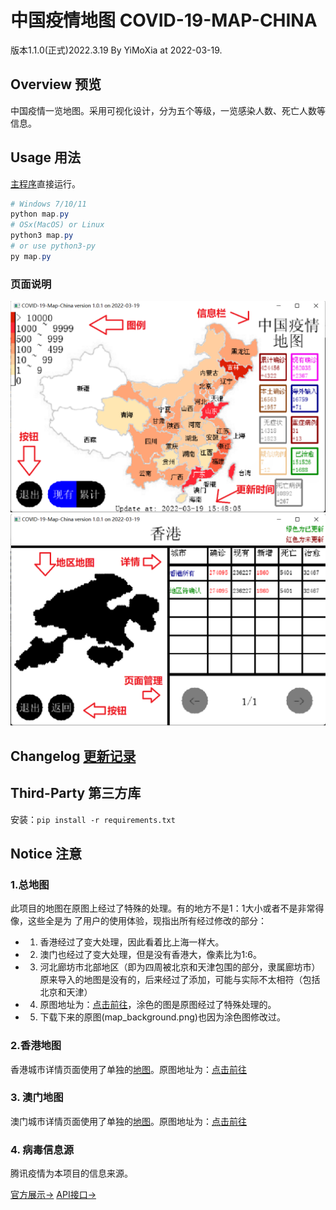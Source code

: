 # 中国疫情地图 COVID-19-MAP-CHINA

版本1.1.0(正式)2022.3.19
By YiMoXia at 2022-03-19. 

## Overview 预览

中国疫情一览地图。采用可视化设计，分为五个等级，一览感染人数、死亡人数等信息。

## Usage 用法

[主程序](map.py)直接运行。

``` powershell
# Windows 7/10/11
python map.py
# OSx(MacOS) or Linux
python3 map.py
# or use python3-py
py map.py
```

### 页面说明

![主页](map_printscreen_mainpage.png)
![详情页](map_printscreen_citiespage.png)

## Changelog [更新记录](changelog.md)

## Third-Party 第三方库

安装：`pip install -r requirements.txt`

## Notice 注意

### 1.总地图

此项目的地图在原图上经过了特殊的处理。有的地方不是1：1大小或者不是非常得像，这些全是为
了用户的使用体验，现指出所有经过修改的部分：

- 1. 香港经过了变大处理，因此看着比上海一样大。
- 2. 澳门也经过了变大处理，但是没有香港大，像素比为1:6。
- 3. 河北廊坊市北部地区（即为四周被北京和天津包围的部分，隶属廊坊市）原来导入的地图是没有的，后来经过了添加，可能与实际不太相符（包括北京和天津）
- 4. 原图地址为：[点击前往](https://gss0.baidu.com/-Po3dSag_xI4khGko9WTAnF6hhy/zhidao/pic/item/962bd40735fae6cd1851ec8201b30f2443a70f6f.jpg)，涂色的图是原图经过了特殊处理的。
- 5. 下载下来的原图(map_background.png)也因为涂色图修改过。

### 2.香港地图

香港城市详情页面使用了单独的[地图](map_hongkong.png)。原图地址为：[点击前往](https://image.baidu.com/search/down?tn=download&word=download&ie=utf8&fr=detail&url=https%3A%2F%2Fgimg2.baidu.com%2Fimage_search%2Fsrc%3Dhttp%253A%252F%252Fnimg.ws.126.net%252F%253Furl%253Dhttp%25253A%25252F%25252Fdingyue.ws.126.net%25252F2022%25252F0221%25252Fb5d8b3bfj00r7mv7r005dd000u000nsp.jpg%2526thumbnail%253D650x2147483647%2526quality%253D80%2526type%253Djpg%26refer%3Dhttp%253A%252F%252Fnimg.ws.126.net%26app%3D2002%26size%3Df9999%2C10000%26q%3Da80%26n%3D0%26g%3D0n%26fmt%3Dauto%3Fsec%3D1650013696%26t%3Df01728dd3ff7591ecb3ae5c735e37d31&thumburl=https%3A%2F%2Fimg1.baidu.com%2Fit%2Fu%3D3995791477%2C4271156570%26fm%3D253%26fmt%3Dauto%26app%3D120%26f%3DJPEG%3Fw%3D630%26h%3D500)

### 3. 澳门地图

澳门城市详情页面使用了单独的[地图](map_macao_2.png)。原图地址为：[点击前往](https://gimg2.baidu.com/image_search/src=http%3A%2F%2Fwww.onegreen.net%2Fmaps%2FUpload_maps%2F201308%2F2013081409354011.jpg&refer=http%3A%2F%2Fwww.onegreen.net&app=2002&size=f9999,10000&q=a80&n=0&g=0n&fmt=auto?sec=1650017835&t=6f9810879ff42a83f05c13cc8090d593)

### 4. 病毒信息源

腾讯疫情为本项目的信息来源。

[官方展示->](https://news.qq.com//zt2020/page/feiyan.htm)
[API接口->](https://view.inews.qq.com/g2/getOnsInfo?name=disease_h5)
